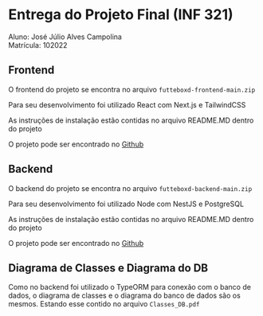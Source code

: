 # Entrega do Projeto Final (INF 321)

Aluno: José Júlio Alves Campolina  
Matrícula: 102022

## Frontend

O frontend do projeto se encontra no arquivo `futteboxd-frontend-main.zip`

Para seu desenvolvimento foi utilizado React com Next.js e TailwindCSS

As instruções de instalação estão contidas no arquivo README.MD dentro do projeto

O projeto pode ser encontrado no [Github](https://github.com/jknvlvxs/futteboxd-frontend)

## Backend

O backend do projeto se encontra no arquivo `futteboxd-backend-main.zip`

Para seu desenvolvimento foi utilizado Node com NestJS e PostgreSQL

As instruções de instalação estão contidas no arquivo README.MD dentro do projeto

O projeto pode ser encontrado no [Github](https://github.com/jknvlvxs/futteboxd-backend)

## Diagrama de Classes e Diagrama do DB

Como no backend foi utilizado o TypeORM para conexão com o banco de dados, o diagrama de classes e o diagrama do banco de dados são os mesmos. Estando esse contido no arquivo `Classes_DB.pdf`
